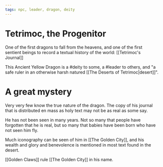 ```yaml
---
tags: npc, leader, dragon, deity
---
```

# Tetrimoc, the Progenitor
One of the first dragons to fall from the heavens, and one of the first sentient beings to record a textual history of the world: [[Tetrimoc's Journal]]

This Ancient Yellow Dragon is a #deity to some, a #leader to others, and "a safe ruler in an otherwise harsh natured [[The Deserts of Tetrimoc|desert]]".

# A great mystery
Very very few know the true nature of the dragon. The copy of his journal that is distributed en mass as holy text may not be as real as some say.

He has not been seen in many years. Not so many that people have forgotten that he is real, but so many that babies have been born who have not seen him fly. 

Much iconography can be seen of him in [[The Golden City]], and his wealth and glory and benevolence is mentioned in most text found in the desert. 

[[Golden Claws]] rule [[The Golden City]] in his name.
